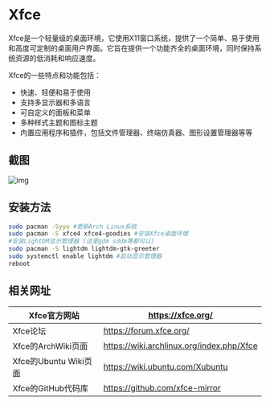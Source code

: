 # Xfce

Xfce是一个轻量级的桌面环境，它使用X11窗口系统，提供了一个简单、易于使用和高度可定制的桌面用户界面。它旨在提供一个功能齐全的桌面环境，同时保持系统资源的低消耗和响应速度。

Xfce的一些特点和功能包括：

- 快速、轻便和易于使用
- 支持多显示器和多语言
- 可自定义的面板和菜单
- 多种样式主题和图标主题
- 内置应用程序和插件，包括文件管理器、终端仿真器、图形设置管理器等等

## 截图

![img](C:/Users/_0081/Desktop/arco-guide/docs/public/cco3ms9v43la1.png)

## 安装方法

```bash
sudo pacman -Syyu #更新Arch Linux系统
sudo pacman -S xfce4 xfce4-goodies #安装Xfce桌面环境
#安装LightDM显示管理器 (这里gdm sddm等都可以)
sudo pacman -S lightdm lightdm-gtk-greeter
sudo systemctl enable lightdm #启动显示管理器
reboot 
```



## 相关网址

| Xfce官方网站          | https://xfce.org/                         |
| --------------------- | ----------------------------------------- |
| Xfce论坛              | https://forum.xfce.org/                   |
| Xfce的ArchWiki页面    | https://wiki.archlinux.org/index.php/Xfce |
| Xfce的Ubuntu Wiki页面 | https://wiki.ubuntu.com/Xubuntu           |
| Xfce的GitHub代码库    | https://github.com/xfce-mirror            |

